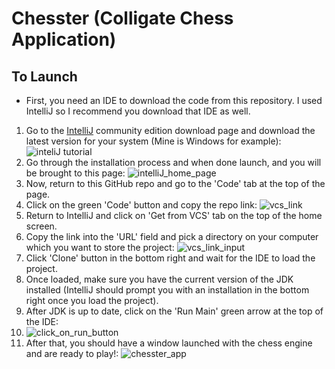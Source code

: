 # Chesster (Colligate Chess Application)

## To Launch
* First, you need an IDE to download the code from this repository. I used IntelliJ so I recommend you download that IDE as well.
1. Go to the [IntelliJ](https://www.jetbrains.com/edu-products/download/other-IIE.html) community edition download page and download the latest version for your system (Mine is Windows for example):
![inteliJ tutorial](https://github.com/cftrujillo/chess_app/assets/99206212/38b9d9d6-9b04-4f57-a2c0-955588950412)
2. Go through the installation process and when done launch, and you will be brought to this page:
![intelliJ_home_page](https://github.com/cftrujillo/chess_app/assets/99206212/9c89a14c-116e-4179-b37f-e78973d1aa78)
3. Now, return to this GitHub repo and go to the 'Code' tab at the top of the page.
4. Click on the green 'Code' button and copy the repo link:
![vcs_link](https://github.com/cftrujillo/chess_app/assets/99206212/4232e395-e839-4bcc-8f30-b3fcd8a4420f)
5. Return to IntelliJ and click on 'Get from VCS' tab on the top of the home screen.
6. Copy the link into the 'URL' field and pick a directory on your computer which you want to store the project:
![vcs_link_input](https://github.com/cftrujillo/chess_app/assets/99206212/e6cfbb8e-b621-4630-bb68-61aabec17917)
7. Click 'Clone' button in the bottom right and wait for the IDE to load the project.
8. Once loaded, make sure you have the current version of the JDK installed (IntelliJ should prompt you with an installation in the bottom right once you load the project).
9. After JDK is up to date, click on the 'Run Main' green arrow at the top of the IDE:
10. ![click_on_run_button](https://github.com/cftrujillo/chess_app/assets/99206212/fac563e1-44df-414b-b4ec-548eb1ce9f6c)
11. After that, you should have a window launched with the chess engine and are ready to play!:
![chesster_app](https://github.com/cftrujillo/chess_app/assets/99206212/56b8a518-5337-4454-af46-8a3b366bf7d4)
